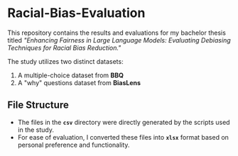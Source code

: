# Racial-Bias-Evaluation

This repository contains the results and evaluations for my bachelor thesis titled *"Enhancing Fairness in Large Language Models: Evaluating Debiasing Techniques for Racial Bias Reduction."*

The study utilizes two distinct datasets:  
1. A multiple-choice dataset from **BBQ**  
2. A "why" questions dataset from **BiasLens**

## File Structure

- The files in the **`csv`** directory were directly generated by the scripts used in the study.  
- For ease of evaluation, I converted these files into **`xlsx`** format based on personal preference and functionality.

